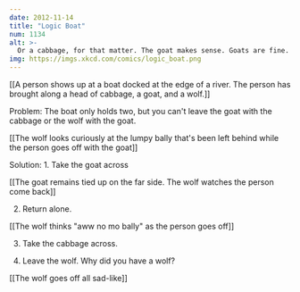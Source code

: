 ```yaml
---
date: 2012-11-14
title: "Logic Boat"
num: 1134
alt: >-
  Or a cabbage, for that matter. The goat makes sense. Goats are fine.
img: https://imgs.xkcd.com/comics/logic_boat.png
---
```

[[A person shows up at a boat docked at the edge of a river.  The person has brought along a head of cabbage, a goat, and a wolf.]]

Problem: The boat only holds two, but you can't leave the goat with the cabbage or the wolf with the goat.

[[The wolf looks curiously at the lumpy bally that's been left behind while the person goes off with the goat]]

Solution: 1. Take the goat across

[[The goat remains tied up on the far side.  The wolf watches the person come back]]

2. Return alone.

[[The wolf thinks "aww no mo bally" as the person goes off]]

3. Take the cabbage across. 

4. Leave the wolf.  Why did you have a wolf?

[[The wolf goes off all sad-like]]

